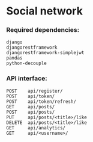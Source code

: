 # Social network

### Required dependencies:
```
django
djangorestframework
djangorestframework-simplejwt
pandas
python-decouple
```
### API interface:
```
POST 	api/register/
POST 	api/token/
POST	api/token/refresh/
GET     api/posts/
POST 	api/posts/
PUT 	api/posts/<title>/like
DELETE	api/posts/<title>/like
GET 	api/analytics/
GET     api/<username>/
```